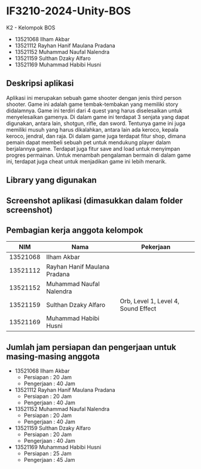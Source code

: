 # IF3210-2024-Unity-BOS

K2 - Kelompok BOS

- 13521068 Ilham Akbar
- 13521112 Rayhan Hanif Maulana Pradana
- 13521152 Muhammad Naufal Nalendra
- 13521159 Sulthan Dzaky Alfaro
- 13521169 Muhammad Habibi Husni

## Deskripsi aplikasi

Aplikasi ini merupakan sebuah game shooter dengan jenis third person shooter. Game ini adalah game tembak-tembakan yang memiliki story didalamnya. Game ini terdiri dari 4 quest yang harus diselesaikan untuk menyelesaikan gamenya. Di dalam game ini terdapat 3 senjata yang dapat digunakan, antara lain, shotgun, rifle, dan sword. Tentunya game ini juga memiliki musuh yang harus dikalahkan, antara lain ada keroco, kepala keroco, jendral, dan raja. Di dalam game juga terdapat fitur shop, dimana pemain dapat membeli sebuah pet untuk mendukung player dalam berjalannya game. Terdapat juga fitur save and load untuk menyimpan progres permainan. Untuk menambah pengalaman bermain di dalam game ini, terdapat juga cheat untuk menjadikan game ini lebih menarik. 

## Library yang digunakan



## Screenshot aplikasi (dimasukkan dalam folder screenshot)



## Pembagian kerja anggota kelompok

| NIM       | Nama                          | Pekerjaan           |
|-----------|-------------------------------|---------------------|
| 13521068  | Ilham Akbar | |
| 13521112  | Rayhan Hanif Maulana Pradana        |  |
| 13521152  | Muhammad Naufal Nalendra | |
| 13521159  | Sulthan Dzaky Alfaro  | Orb, Level 1, Level 4, Sound Effect |
| 13521169  | Muhammad Habibi Husni  | |

## Jumlah jam persiapan dan pengerjaan untuk masing-masing anggota

- 13521068 Ilham Akbar
    - Persiapan     : 20 Jam
    - Pengerjaan    : 40 Jam
- 13521112 Rayhan Hanif Maulana Pradana
    - Persiapan     : 20 Jam
    - Pengerjaan    : 40 Jam
- 13521152 Muhammad Naufal Nalendra
    - Persiapan     : 20 Jam
    - Pengerjaan    : 40 Jam
- 13521159 Sulthan Dzaky Alfaro
    - Persiapan     : 20 Jam
    - Pengerjaan    : 40 Jam
- 13521169 Muhammad Habibi Husni
    - Persiapan     : 25 Jam
    - Pengerjaan    : 45 Jam
